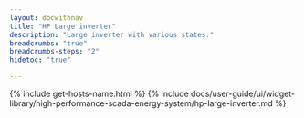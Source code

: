 ```yaml
---
layout: docwithnav
title: "HP Large inverter"
description: "Large inverter with various states."
breadcrumbs: "true"
breadcrumbs-steps: "2"
hidetoc: "true"

---
```

{% include get-hosts-name.html %}
{% include docs/user-guide/ui/widget-library/high-performance-scada-energy-system/hp-large-inverter.md %}
